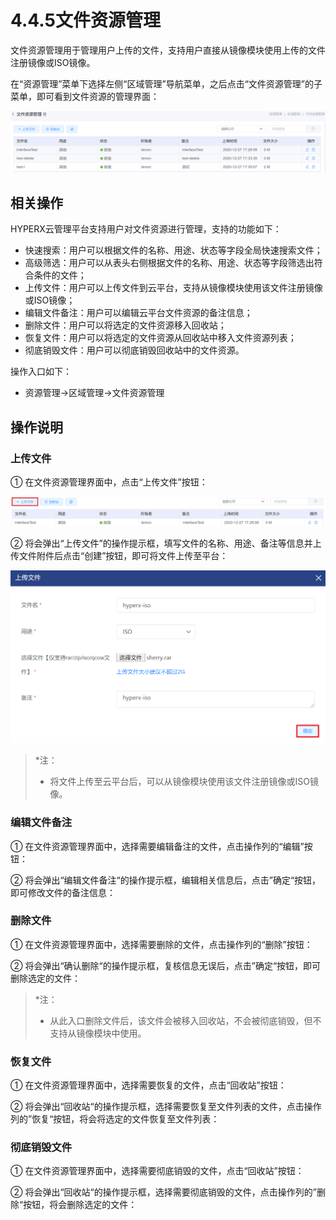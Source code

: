 # 4.4.5文件资源管理

文件资源管理用于管理用户上传的文件，支持用户直接从镜像模块使用上传的文件注册镜像或ISO镜像。

在“资源管理”菜单下选择左侧“区域管理”导航菜单，之后点击“文件资源管理”的子菜单，即可看到文件资源的管理界面：

![image-20201227174514795](file_management.assets/image-20201227174514795.png)



## 相关操作

HYPERX云管理平台支持用户对文件资源进行管理，支持的功能如下：

- 快速搜索：用户可以根据文件的名称、用途、状态等字段全局快速搜索文件；
- 高级筛选：用户可以从表头右侧根据文件的名称、用途、状态等字段筛选出符合条件的文件；
- 上传文件：用户可以上传文件到云平台，支持从镜像模块使用该文件注册镜像或ISO镜像；
- 编辑文件备注：用户可以编辑云平台文件资源的备注信息；
- 删除文件：用户可以将选定的文件资源移入回收站；
- 恢复文件：用户可以将选定的文件资源从回收站中移入文件资源列表；
- 彻底销毁文件：用户可以彻底销毁回收站中的文件资源。

操作入口如下：

- 资源管理→区域管理→文件资源管理

## 操作说明

### 上传文件

① 在文件资源管理界面中，点击“上传文件”按钮：

![image-20201227181030601](file_management.assets/image-20201227181030601.png)

② 将会弹出“上传文件”的操作提示框，填写文件的名称、用途、备注等信息并上传文件附件后点击“创建”按钮，即可将文件上传至平台：

<img src="file_management.assets/image-20201227181332332.png" alt="image-20201227181332332" style="zoom:50%;" />

> *注：
>
> - 将文件上传至云平台后，可以从镜像模块使用该文件注册镜像或ISO镜像。

### 编辑文件备注

① 在文件资源管理界面中，选择需要编辑备注的文件，点击操作列的“编辑”按钮：



② 将会弹出“编辑文件备注“的操作提示框，编辑相关信息后，点击”确定“按钮，即可修改文件的备注信息：



### 删除文件

① 在文件资源管理界面中，选择需要删除的文件，点击操作列的“删除”按钮：



② 将会弹出“确认删除“的操作提示框，复核信息无误后，点击”确定“按钮，即可删除选定的文件：



> *注：
>
> - 从此入口删除文件后，该文件会被移入回收站，不会被彻底销毁，但不支持从镜像模块中使用。

### 恢复文件

① 在文件资源管理界面中，选择需要恢复的文件，点击“回收站”按钮：



② 将会弹出“回收站“的操作提示框，选择需要恢复至文件列表的文件，点击操作列的”恢复“按钮，将会将选定的文件恢复至文件列表：



### 彻底销毁文件

① 在文件资源管理界面中，选择需要彻底销毁的文件，点击“回收站”按钮：



② 将会弹出“回收站“的操作提示框，选择需要彻底销毁的文件，点击操作列的”删除“按钮，将会删除选定的文件：